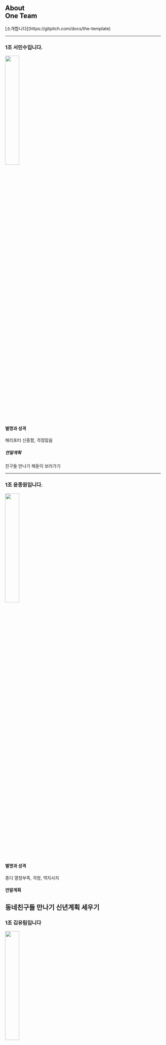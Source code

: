 <!-- .slide: data-background-image="./assets/md/assets/pencils.jpg" data-background-size="100% 100%" data-background-position="center" data-background=" " data-background-repeat=" " data-background-transition="none" -->

<span class="menu-title" style="display: none">About Templates</span>

## <span style="color: black">About<br>One Team</span>

<i class="fa fa-arrow-down text-black" aria-hidden="true"> </i>

<div class="south docslink span-50">
[소개합니다](https://gitpitch.com/docs/the-template)
</div>

---

### 1조 서민수입니다.
<img src = "https://user-images.githubusercontent.com/45934804/50434875-60dac980-0922-11e9-8b14-3fe2e2a32dad.jpg" width="30%"></img>
#### 별명과 성격
해리포터 
신중함, 걱정많음
##### 연말계획
친구들 만나기
해돋이 보러가기

---
### 1조 윤종원입니다.
 <img src ="https://user-images.githubusercontent.com/45934804/50434375-4a337300-0920-11e9-95a1-010a7484639d.jpg" width="30%"></img>
#### 별명과 성격
종디 
열정부족, 걱정, 역지사지
#### 연말계획
동네친구들 만나기
신년계획 세우기
---
### 1조 김유림입니다
<img src = "https://user-images.githubusercontent.com/45934804/50434412-5dded980-0920-11e9-98c9-c0744dabe076.jpg" width="30%"></img>
#### 별명과 성격
얼굴이 빨개서 홍당무
생각이 많고 조용한 편
#### 연말계획
친구들 만나기
간절곶 해맞이

---
### 1조 서민호입니다.
<img src = "https://user-images.githubusercontent.com/45934804/50434403-55869e80-0920-11e9-87ab-6556d85c23bb.jpg" width="30%"></img>
#### 이름과 별명, 성격
서민호
마이노
차도남
#### 연말 계획 및 12월 31일에 하고싶은 것
술
미국 타임스퀘어 카운트다운 보기

